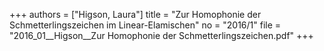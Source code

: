 +++
authors = ["Higson, Laura"]
title = "Zur Homophonie der Schmetterlingszeichen im Linear-Elamischen"
no = "2016/1"
file = "2016_01__Higson__Zur Homophonie der Schmetterlingszeichen.pdf"
+++
